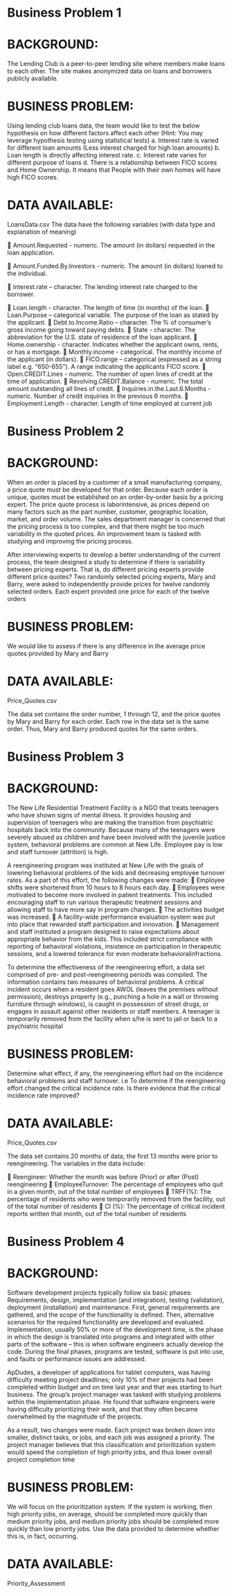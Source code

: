 # Business Problem 1

# BACKGROUND: 
The Lending Club is a peer-to-peer lending site where members make loans to each other. The site makes anonymized data on loans and borrowers publicly available.

# BUSINESS PROBLEM:
Using lending club loans data, the team would like to test the below hypothesis on how different factors affect each other (Hint: You may leverage hypothesis testing using statistical tests)
   a. Interest rate is varied for different loan amounts (Less interest charged for high loan amounts)
   b. Loan length is directly affecting interest rate.
   c. Interest rate varies for different purpose of loans
   d. There is a relationship between FICO scores and Home Ownership. It means that People with their own homes will have high FICO scores.

   
# DATA AVAILABLE:
  LoansData.csv
The data have the following variables (with data type and explanation of meaning)

 Amount.Requested - numeric. The amount (in dollars) requested in the loan application.

 Amount.Funded.By.Investors - numeric. The amount (in dollars) loaned to the individual.

 Interest.rate – character. The lending interest rate charged to the borrower.

 Loan.length - character. The length of time (in months) of the loan.
 Loan.Purpose – categorical variable. The purpose of the loan as stated by the applicant.
 Debt.to.Income.Ratio – character. The % of consumer’s gross income going toward paying debts.
 State - character. The abbreviation for the U.S. state of residence of the loan applicant.
 Home.ownership - character. Indicates whether the applicant owns, rents, or has a mortgage.
 Monthly.income - categorical. The monthly income of the applicant (in dollars).
 FICO.range – categorical (expressed as a string label e.g. “650-655”). A range indicating the applicants FICO score.
 Open.CREDIT.Lines - numeric. The number of open lines of credit at the time of application.
 Revolving.CREDIT.Balance - numeric. The total amount outstanding all lines of credit.
 Inquiries.in.the.Last.6.Months - numeric. Number of credit inquiries in the previous 6 months.
 Employment.Length - character. Length of time employed at current job


# Business Problem 2

# BACKGROUND:
When an order is placed by a customer of a small manufacturing company, a price quote must be developed for that order. Because each order is unique, quotes must be established on an order-by-order basis by a pricing expert. The price quote process is laborintensive, as prices depend on many factors such as the part number, customer, geographic location, market, and order volume. The sales department manager is concerned that the pricing process is too complex, and that there might be too much variability in the quoted prices. An improvement team is tasked with studying and improving the pricing process.

After interviewing experts to develop a better understanding of the current process, the team designed a study to determine if there is variability between pricing experts. That is, do different pricing experts provide different price quotes? Two randomly selected pricing experts, Mary and Barry, were asked to independently provide prices for twelve randomly selected orders. Each expert provided one price for each of the twelve orders

# BUSINESS PROBLEM: 
We would like to assess if there is any difference in the average price quotes provided by Mary and Barry

# DATA AVAILABLE:
   Price_Quotes.csv

The data set contains the order number, 1 through 12, and the price quotes by Mary and Barry for each order. Each row in the data set is the same order. Thus, Mary and Barry produced quotes for the same orders.


# Business Problem 3

# BACKGROUND:

The New Life Residential Treatment Facility is a NGO that treats teenagers who have shown signs of mental illness. It provides housing and supervision of teenagers who are making the transition from psychiatric hospitals back into the community. Because many of the teenagers were severely abused as children and have been involved with the juvenile justice system, behavioral problems are common at New Life. Employee pay is low and staff turnover (attrition) is high.

A reengineering program was instituted at New Life with the goals of lowering behavioral problems of the kids and decreasing employee turnover rates. As a part of this effort, the following changes were made:
 Employee shifts were shortened from 10 hours to 8 hours each day.
 Employees were motivated to become more involved in patient treatments. This included encouraging staff to run various therapeutic treatment sessions and allowing staff to have more say in program changes.
 The activities budget was increased.
 A facility-wide performance evaluation system was put into place that rewarded staff participation and innovation.
 Management and staff instituted a program designed to raise expectations about appropriate behavior from the kids. This included strict compliance with reporting of behavioral violations, insistence on participation in therapeutic sessions, and a lowered tolerance for even moderate behavioralinfractions.

To determine the effectiveness of the reengineering effort, a data set comprised of pre- and post-reengineering periods was compiled. The information contains two measures of behavioral problems. A critical incident occurs when a resident goes AWOL (leaves the premises without permission), destroys property (e.g., punching a hole in a wall or throwing furniture through windows), is caught in possession of street drugs, or engages in assault against other residents or staff members. A teenager is temporarily removed from the facility when s/he is sent to jail or back to a psychiatric hospital

# BUSINESS PROBLEM:
Determine what effect, if any, the reengineering effort had on the incidence behavioral problems and staff turnover. i.e To determine if the reengineering effort changed the critical incidence rate. Is there evidence that the critical incidence rate improved?

# DATA AVAILABLE:
   Price_Quotes.csv
   
The data set contains 20 months of data; the first 13 months were prior to reengineering. The variables in the data include:

 Reengineer: Whether the month was before (Prior) or after (Post) reengineering
 EmployeeTurnover: The percentage of employees who quit in a given month, out of the total number of employees
 TRFF(%): The percentage of residents who were temporarily removed from the facility, out of the total number of residents
 CI (%): The percentage of critical incident reports written that month, out of the total number of residents

# Business Problem 4

# BACKGROUND:

Software development projects typically follow six basic phases: Requirements, design, implementation (and integration), testing (validation), deployment (installation) and maintenance. First, general requirements are gathered, and the scope of the functionality is defined. Then, alternative scenarios for the required functionality are developed and evaluated. Implementation, usually 50% or more of the development time, is the phase in which the design is translated into programs and integrated with other parts of the software – this is when software engineers actually develop the code. During the final phases, programs are tested, software is put into use, and faults or performance issues are addressed.

ApDudes, a developer of applications for tablet computers, was having difficulty meeting project deadlines; only 10% of their projects had been completed within budget and on time last year and that was starting to hurt business. The group’s project manager was tasked with studying problems within the implementation phase. He found that software engineers were having difficulty prioritizing their work, and that they often became overwhelmed by the magnitude of the projects.

As a result, two changes were made. Each project was broken down into smaller, distinct tasks, or jobs, and each job was assigned a priority. The project manager believes that this classification and prioritization system would speed the completion of high priority jobs, and thus lower overall project completion time

# BUSINESS PROBLEM:
We will focus on the prioritization system. If the system is working, then high priority jobs, on average, should be completed more quickly than medium priority jobs, and medium priority jobs should be completed more quickly than low priority jobs. Use the data provided to determine whether this is, in fact, occurring.

# DATA AVAILABLE:
   Priority_Assessment



